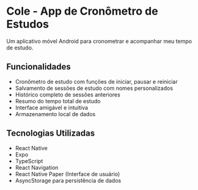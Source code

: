 # Cole - App de Cronômetro de Estudos

Um aplicativo móvel Android para cronometrar e acompanhar meu tempo de estudo.

## Funcionalidades

- Cronômetro de estudo com funções de iniciar, pausar e reiniciar
- Salvamento de sessões de estudo com nomes personalizados
- Histórico completo de sessões anteriores
- Resumo do tempo total de estudo
- Interface amigável e intuitiva
- Armazenamento local de dados

## Tecnologias Utilizadas

- React Native
- Expo
- TypeScript
- React Navigation
- React Native Paper (Interface de usuário)
- AsyncStorage para persistência de dados
